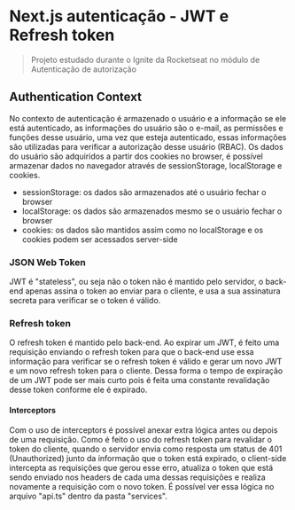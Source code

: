 # Next.js autenticação - JWT e Refresh token

> Projeto estudado durante o Ignite da Rocketseat no módulo de Autenticação de autorização

## Authentication Context

No contexto de autenticação é armazenado o usuário e a informação se ele está autenticado, as informações do usuário são o e-mail, as permissões e funções desse usuário, uma vez que esteja autenticado, essas informações são utilizadas para verificar a autorização desse usuário (RBAC). Os dados do usuário são adquiridos a partir dos cookies no browser, é possível armazenar dados no navegador através de sessionStorage, localStorage e cookies.

- sessionStorage: os dados são armazenados até o usuário fechar o browser
- localStorage: os dados são armazenados mesmo se o usuário fechar o browser
- cookies: os dados são mantidos assim como no localStorage e os cookies podem ser acessados server-side

### JSON Web Token

JWT é "stateless", ou seja não o token não é mantido pelo servidor, o back-end apenas assina o token ao enviar para o cliente, e usa a sua assinatura secreta para verificar se o token é válido.

### Refresh token

O refresh token é mantido pelo back-end. Ao expirar um JWT, é feito uma requisição enviando o refresh token para que o back-end use essa informação para verificar se o refresh token é válido e gerar um novo JWT e um novo refresh token para o cliente. Dessa forma o tempo de expiração de um JWT pode ser mais curto
pois é feita uma constante revalidação desse token conforme ele é expirado.

#### Interceptors

Com o uso de interceptors é possível anexar extra lógica antes ou depois de uma requisição. Como é feito o uso do refresh token para revalidar o token do cliente, quando o servidor envia como resposta um status de 401 (Unauthorized) junto da informação que o token está expirado, o client-side intercepta as requisições que gerou esse erro, atualiza o token que está sendo enviado nos headers de cada uma dessas requisições e realiza novamente a requisição com o novo token. É possível ver essa lógica no arquivo "api.ts" dentro da pasta "services".
